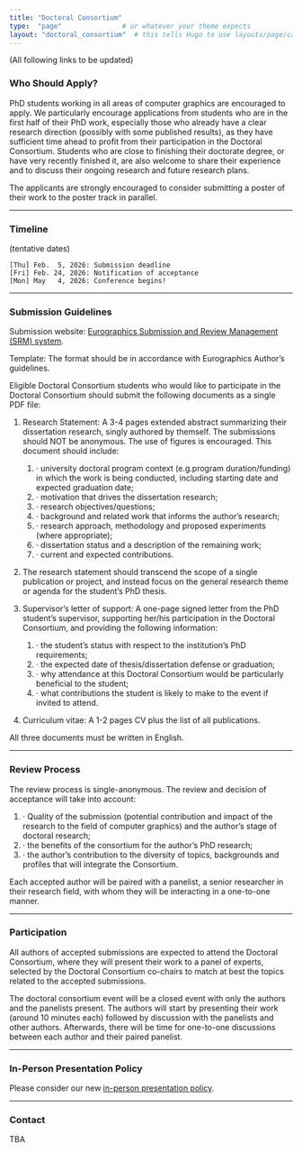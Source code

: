 ```yaml
---
title: "Doctoral Consortium"
type:  "page"               # or whatever your theme expects
layout: "doctoral_consortium"  # this tells Hugo to use layouts/page/call_for_full_papers.html
---
```


(All following links to be updated)

### Who Should Apply?

PhD students working in all areas of computer graphics are encouraged to apply. We particularly encourage applications from students who are in the first half of their PhD work, especially those who already have a clear research direction (possibly with some published results), as they have sufficient time ahead to profit from their participation in the Doctoral Consortium. Students who are close to finishing their doctorate degree, or have very recently finished it, are also welcome to share their experience and to discuss their ongoing research and future research plans.

The applicants are strongly encouraged to consider submitting a poster of their work to the poster track in parallel. 

---

### Timeline

(tentative dates)

``` 
[Thu] Feb.  5, 2026: Submission deadline
[Fri] Feb. 24, 2026: Notification of acceptance
[Mon] May   4, 2026: Conference begins!
```

---

### Submission Guidelines

Submission website: [Eurographics Submission and Review Management (SRM) system](https://srmv2.eg.org/COMFy/Conference/EG_2025DC).

Template: The format should be in accordance with Eurographics Author’s guidelines.

Eligible Doctoral Consortium students who would like to participate in the Doctoral Consortium should submit the following documents as a single PDF file:

1. Research Statement: A 3-4 pages extended abstract summarizing their dissertation research, singly authored by themself. The submissions should NOT be anonymous. The use of figures is encouraged. This document should include:

    1. · university doctoral program context (e.g.program duration/funding) in which the work is being conducted, including starting date and expected graduation date;
    2. · motivation that drives the dissertation research;
    3. · research objectives/questions;
    4. · background and related work that informs the author’s research;
    5. · research approach, methodology and proposed experiments (where appropriate);
    6. · dissertation status and a description of the remaining work;
    7. · current and expected contributions.
    
2. The research statement should transcend the scope of a single publication or project, and instead focus on the general research theme or agenda for the student’s PhD thesis.
    
3. Supervisor’s letter of support: A one-page signed letter from the PhD student’s supervisor, supporting her/his participation in the Doctoral Consortium, and providing the following information:
    1. · the student’s status with respect to the institution’s PhD requirements;
    2. · the expected date of thesis/dissertation defense or graduation;
    3. · why attendance at this Doctoral Consortium would be particularly beneficial to the student;
    4. · what contributions the student is likely to make to the event if invited to attend.
    
4. Curriculum vitae: A 1-2 pages CV plus the list of all publications.

All three documents must be written in English. 

---

### Review Process

The review process is single-anonymous. The review and decision of acceptance will take into account:

1. · Quality of the submission (potential contribution and impact of the research to the field of computer graphics) and the author’s stage of doctoral research;
2. · the benefits of the consortium for the author’s PhD research;
3. · the author’s contribution to the diversity of topics, backgrounds and profiles that will integrate the Consortium.

Each accepted author will be paired with a panelist, a senior researcher in their research field, with whom they will be interacting in a one-to-one manner. 

---

### Participation

All authors of accepted submissions are expected to attend the Doctoral Consortium, where they will present their work to a panel of experts, selected by the Doctoral Consortium co-chairs to match at best the topics related to the accepted submissions.

The doctoral consortium event will be a closed event with only the authors and the panelists present. The authors will start by presenting their work (around 10 minutes each) followed by discussion with the panelists and other authors. Afterwards, there will be time for one-to-one discussions between each author and their paired panelist.

---

### In-Person Presentation Policy

Please consider our new [in-person presentation policy](https://eg25.cs.ucl.ac.uk/main/presentation-policy.html).

---

### Contact

TBA
